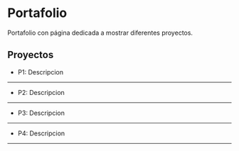 # Portafolio
Portafolio con página dedicada a mostrar diferentes proyectos.

## Proyectos
* P1:
Descripcion
-------
* P2:
Descripcion
-------
* P3:
Descripcion
-------
* P4:
Descripcion
-------
